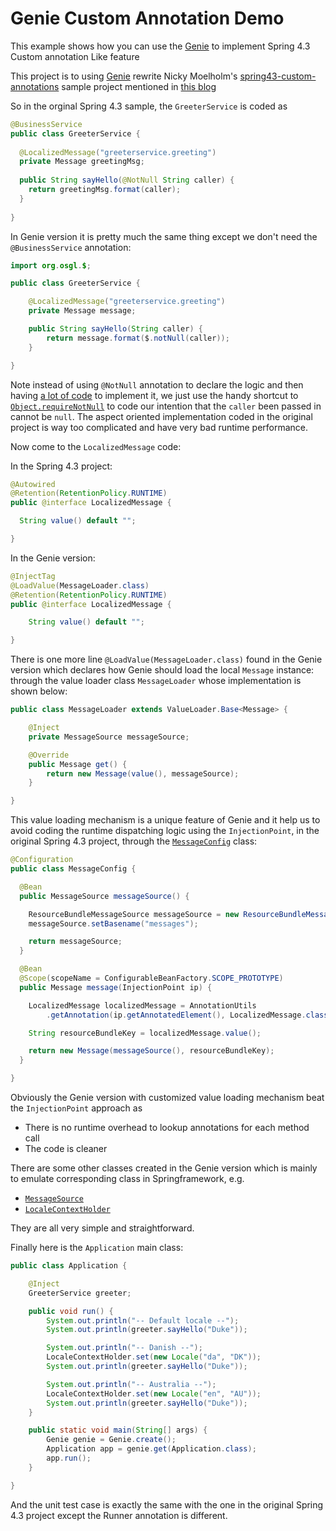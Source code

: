 # Genie Custom Annotation Demo

This example shows how you can use the [Genie](https://github.com/osglworks/java-di) to implement Spring 4.3 Custom annotation Like feature

This project is to using [Genie](https://github.com/osglworks/java-di) rewrite Nicky Moelholm's 
[spring43-custom-annotations](https://github.com/nickymoelholm/smallexamples/tree/master/spring43-custom-annotations)
sample project mentioned in [this blog](https://moelholm.com/2016/10/15/spring-4-3-custom-annotations/)  

So in the orginal Spring 4.3 sample, the `GreeterService` is coded as

```java
@BusinessService
public class GreeterService {
 
  @LocalizedMessage("greeterservice.greeting")
  private Message greetingMsg;
 
  public String sayHello(@NotNull String caller) {
    return greetingMsg.format(caller);
  }
 
}
```

In Genie version it is pretty much the same thing except we don't need the `@BusinessService` annotation:

```java
import org.osgl.$;

public class GreeterService {

    @LocalizedMessage("greeterservice.greeting")
    private Message message;

    public String sayHello(String caller) {
        return message.format($.notNull(caller));
    }

}
```

Note instead of using `@NotNull` annotation to declare the logic and then having 
[a lot of code](https://github.com/nickymoelholm/smallexamples/blob/master/spring43-custom-annotations/src/main/java/com/moelholm/spring43/customannotations/NotNullParameterAspect.java)
to implement it, we just use the handy shortcut to <code>[Object.requireNotNull](http://https://docs.oracle.com/javase/7/docs/api/java/util/Objects.html#requireNonNull(T))</code>
to code our intention that the `caller` been passed in cannot be `null`. The aspect oriented implementation
coded in the original project is way too complicated and have very bad runtime performance.

Now come to the `LocalizedMessage` code:

In the Spring 4.3 project:

```java
@Autowired
@Retention(RetentionPolicy.RUNTIME)
public @interface LocalizedMessage {

  String value() default "";

}
```

In the Genie version:

```java
@InjectTag
@LoadValue(MessageLoader.class)
@Retention(RetentionPolicy.RUNTIME)
public @interface LocalizedMessage {

    String value() default "";

}
```

There is one more line `@LoadValue(MessageLoader.class)` found in the Genie version which declares 
how Genie should load the local `Message` instance: through the value loader class `MessageLoader`
 whose implementation is shown below:
 
```java
public class MessageLoader extends ValueLoader.Base<Message> {

    @Inject
    private MessageSource messageSource;

    @Override
    public Message get() {
        return new Message(value(), messageSource);
    }

}
```

This value loading mechanism is a unique feature of Genie and it help us to avoid coding the runtime
dispatching logic using the `InjectionPoint`, in the original Spring 4.3 project, through the 
<code>[MessageConfig](https://github.com/nickymoelholm/smallexamples/blob/master/spring43-custom-annotations/src/main/java/com/moelholm/spring43/customannotations/MessageConfig.java)</code>
 class:
 
```java
@Configuration
public class MessageConfig {

  @Bean
  public MessageSource messageSource() {

    ResourceBundleMessageSource messageSource = new ResourceBundleMessageSource();
    messageSource.setBasename("messages");

    return messageSource;
  }

  @Bean
  @Scope(scopeName = ConfigurableBeanFactory.SCOPE_PROTOTYPE)
  public Message message(InjectionPoint ip) {

    LocalizedMessage localizedMessage = AnnotationUtils
        .getAnnotation(ip.getAnnotatedElement(), LocalizedMessage.class);

    String resourceBundleKey = localizedMessage.value();

    return new Message(messageSource(), resourceBundleKey);
  }

}
```

Obviously the Genie version with customized value loading mechanism beat the `InjectionPoint` approach as

* There is no runtime overhead to lookup annotations for each method call
* The code is cleaner

There are some other classes created in the Genie version which is mainly to 
emulate corresponding class in Springframework, e.g.

* <code>[MessageSource](https://github.com/greenlaw110/genie-custom-annotation-demo/blob/master/src/main/java/com/greenlaw110/MessageSource.java)</code>
* <code>[LocaleContextHolder](https://github.com/greenlaw110/genie-custom-annotation-demo/blob/master/src/main/java/com/greenlaw110/LocaleContextHolder.java)</code>

They are all very simple and straightforward.

Finally here is the `Application` main class:

```java
public class Application {

    @Inject
    GreeterService greeter;

    public void run() {
        System.out.println("-- Default locale --");
        System.out.println(greeter.sayHello("Duke"));

        System.out.println("-- Danish --");
        LocaleContextHolder.set(new Locale("da", "DK"));
        System.out.println(greeter.sayHello("Duke"));

        System.out.println("-- Australia --");
        LocaleContextHolder.set(new Locale("en", "AU"));
        System.out.println(greeter.sayHello("Duke"));
    }

    public static void main(String[] args) {
        Genie genie = Genie.create();
        Application app = genie.get(Application.class);
        app.run();
    }

}
```

And the unit test case is exactly the same with the one in the original 
Spring 4.3 project except the Runner annotation is different.